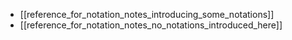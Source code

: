 - [[reference_for_notation_notes_introducing_some_notations]]
- [[reference_for_notation_notes_no_notations_introduced_here]]